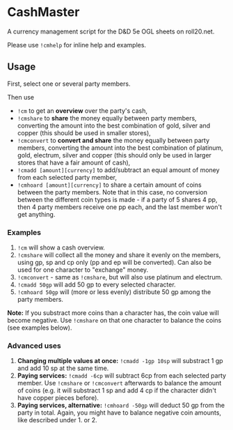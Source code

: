 # CashMaster

A currency management script for the D&D 5e OGL sheets on roll20.net.

Please use `!cmhelp` for inline help and examples.

## Usage

First, select one or several party members. 

Then use 

- `!cm` to get an
**overview** over the party's cash, 
- `!cmshare` to **share** the money equally
between party members, converting the amount into the best combination of gold, silver and copper (this should be used in smaller stores),
- `!cmconvert` to **convert and share** the money equally between party members, converting the amount into the best combination of platinum, gold, electrum, silver and copper (this should only be used in larger stores that have a fair amount of cash),
- `!cmadd [amount][currency]` to add/subtract an equal amount of money from each selected party member,
- `!cmhoard [amount][currency]` to share a certain amount of coins between the party members. Note that in this case, no conversion between the different coin types is made - if a party of 5 shares 4 pp, then 4 party members receive one pp each, and the last member won't get anything.

### Examples

1. `!cm` will show a cash overview.
2. `!cmshare` will collect all the money and share it evenly on the members, using gp, sp and cp only (pp and ep will be converted). Can also be used for one character to "exchange" money.
3. `!cmconvert` - same as `!cmshare`, but will also use platinum and electrum.
4. `!cmadd 50gp` will add 50 gp to every selected character.
5. `!cmhoard 50gp` will (more or less evenly) distribute 50 gp among the party members.

**Note:** If you substract more coins than a character has, the coin value will become negative. Use `!cmshare` on that one character to balance the coins (see examples below).

### Advanced uses

1. **Changing multiple values at once:** `!cmadd -1gp 10sp` will substract 1 gp and add 10 sp at the same time.
2. **Paying services:** `!cmadd -6cp` will subtract 6cp from each selected party member. Use `!cmshare` or `!cmconvert` afterwards to balance the amount of coins (e.g. it will substract 1 sp and add 4 cp if the character didn't have copper pieces before).
3. **Paying services, alternative:** `!cmhoard -50gp` will deduct 50 gp from the party in total. Again, you might have to balance negative coin amounts, like described under 1. or 2. 